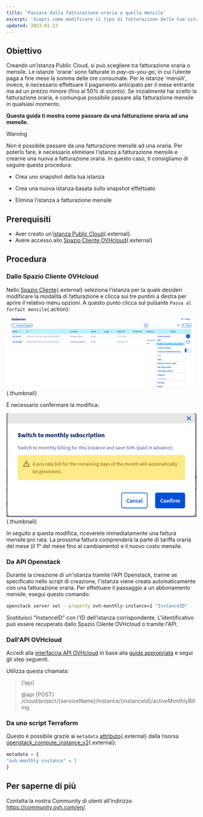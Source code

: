 ```yaml
---
title: 'Passare dalla fatturazione oraria a quella mensile'
excerpt: 'Scopri come modificare il tipo di fatturazione delle tua istanza Public Cloud'
updated: 2023-01-23
---
```



## Obiettivo

Creando un’istanza Public Cloud, si può scegliere tra fatturazione oraria o mensile. Le istanze 'orarie' sono fatturate in _pay-as-you-go_, in cui l’utente paga a fine mese la somma delle ore consumate. Per le istanze 'mensili', invece, è necessario effettuare il pagamento anticipato per il mese entrante ma ad un prezzo minore (fino al 50% di sconto). Se inizialmente hai scelto la fatturazione oraria, è comunque possibile passare alla fatturazione mensile in qualsiasi momento.

**Questa guida ti mostra come passare da una fatturazione oraria ad una mensile.**

> [!warning]
>
> Non è possibile passare da una fatturazione mensile ad una oraria.  Per poterlo fare, è necessario eliminare l’istanza a fatturazione mensile e crearne una nuova a fatturazione oraria.  In questo caso, ti consigliamo di seguire questa procedura:
>
>- Crea uno snapshot della tua istanza
>
>- Crea una nuova istanza basata sullo snapshot effettuato
>
>- Elimina l’istanza a fatturazione mensile
>


## Prerequisiti

- Aver creato un’[istanza Public Cloud](https://www.ovhcloud.com/it/public-cloud/){.external}.
- Avere accesso allo [Spazio Cliente OVHcloud](https://www.ovh.com/auth/?action=gotomanager&from=https://www.ovh.it/&ovhSubsidiary=it){.external}


## Procedura

### Dallo Spazio Cliente OVHcloud

Nello [Spazio Cliente](https://www.ovh.com/auth/?action=gotomanager&from=https://www.ovh.it/&ovhSubsidiary=it){.external} seleziona l’istanza per la quale desideri modificare la modalità di fatturazione e clicca sui tre puntini a destra per aprire il relativo menu opzioni. A questo punto clicca sul pulsante `Passa al forfait mensile`{.action}:

![Change billing calculation](images/switch_to_monthly_updated.png){.thumbnail}

È necessario confermare la modifica:

![Confirm billing calculation change](images/confirm_to_monthly_updated.png){.thumbnail}

In seguito a questa modifica, riceverete immediatamente una fattura mensile pro rata. La prossima fattura comprenderà la parte di tariffa oraria del mese (il 1° del mese fino al cambiamento) e il nuovo costo mensile.

### Da API Openstack

Durante la creazione di un'istanza tramite l'API Openstack, tranne se specificato nello script di creazione, l'istanza viene creata automaticamente con una fatturazione oraria. Per effettuare il passaggio a un abbonamento mensile, esegui questo comando:

```bash
openstack server set --property ovh-monthly-instance=1 "InstanceID"
```

Sostituisci "InstanceID" con l'ID dell'istanza corrispondente. L'identificativo può essere recuperato dallo Spazio Cliente OVHcloud o tramite l'API.

### Dall'API OVHcloud

Accedi alla [interfaccia API OVHcloud](https://eu.api.ovh.com/) in base alla [guida appropriata](/pages/manage_and_operate/api/first-steps) e segui gli step seguenti.

Utilizza questa chiamata:

> [!api]
>
> @api {POST} /cloud/project/{serviceName}/instance/{instanceId}/activeMonthlyBilling
>
### Da uno script Terraform

Questo è possibile grazie ai `metadata` [attributo](https://registry.terraform.io/providers/terraform-provider-openstack/openstack/latest/docs/resources/compute_instance_v2#metadata){.external} dalla risorsa [openstack_compute_instance_v2](https://registry.terraform.io/providers/terraform-provider-openstack/openstack/latest/docs/resources/compute_instance_v2){.external}:

```terraform
metadata = {
"ovh-monthly-instance" = 1
}
```

## Per saperne di più

Contatta la nostra Community di utenti all’indirizzo <https://community.ovh.com/en/>.
